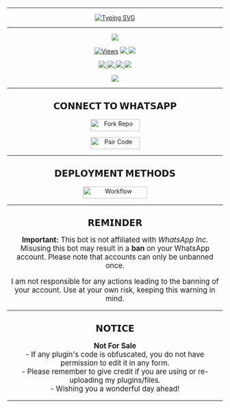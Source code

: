 ***
</p> <p align="center">
<a href="https://git.io/typing-svg"><img src="https://readme-typing-svg.demolab.com?font=Rubik+Dirt&size=65&pause=1000&color=F72C3F&background=FF20A500&center=true&vCenter=true&width=1000&height=150&lines=SAHAS-MD;MADE+BY+SAHAS+TECH](https://readme-typing-svg.demolab.com/?font=Rubik+Dirt&size=65&pause=1000&color=F72C3F&background=FF20A500&center=true&vCenter=true&width=1000&height=150&lines=Devil-Nexus;MADE+BY+IMEHSH%20SANDEEPA" alt="Typing SVG" /></a>

***


<p align = center>   <img src="#"</p>
<p align="center">

  <a href="https://github.com/imeshsan2008/devil-nexus">
    <img src="https://hits.seeyoufarm.com/api/count/incr/badge.svg?url=https://github.com/imeshsan2008/Devil-Nexus/&count_bg=%2379C83D&title_bg=%23555555&icon=gitpod.svg&icon_color=%23E7E7E7&title=Views&edge_flat=false" alt="Views"/></a>
  
  </a>
  <a href="https://github.com/imeshsan2008/devil-nexus/fork">
    <img src="https://img.shields.io/github/forks/imeshsan2008/devil-nexus?label=Fork&style=social">
    
  </a>
  <a href="https://github.com/imeshsan2008/devil-nexus/stargazers">
    <img src="https://img.shields.io/github/stars/imeshsan2008/devil-nexus?style=social">
  </a>
</p>

<p align="center">
  <a href="https://github.com/imeshsan2008/devil-nexus">
    <img src="https://img.shields.io/github/repo-size/imeshsan2008/devil-nexus?color=purple&label=Repo%20Size&style=plastic">

  </a>
  <a href="https://github.com/imeshsan2008/devil-nexus">
    <img src="https://img.shields.io/github/license/imeshsan2008/devil-nexus?color=purple&label=License&style=plastic">

  </a>
  <a href="https://github.com/imeshsan2008/devil-nexus">
    <img src="https://img.shields.io/github/languages/top/imeshsan2008/devil-nexus?color=purple&label=Javascript&style=plastic">

  </a>
  <a href="https://github.com/imeshsan2008/devil-nexus">
    <img src="https://img.shields.io/static/v1?label=Author&message=ImeshSan2008&color=purple&style=plastic">

  </a>
  </p>
 <p align="center">
  <a href="https://github.com/imeshsan2008/devil-nexus">
    <img src="https://img.shields.io/badge/imeshSan2008-purple&style=plastic">

  </a>
</p>
 
***


<h2 align="center">𝗖𝗢𝗡𝗡𝗘𝗖𝗧 𝗧𝗢 𝗪𝗛𝗔𝗧𝗦𝗔𝗣𝗣</h2>

<p align="center">
<a href='https://github.com/imeshsan2008/devil-nexus/fork' target="_blank"><img alt='Fork Repo' src='https://img.shields.io/badge/-Fork Repo-grey?style=for-the-badge&logo=github&logoColor=white'/< width=115 height=28/p></a>

<p align="center">
<a href='#' target="_blank"><img alt='Pair Code' src='https://img.shields.io/badge/-Pair Code-darkgreen?style=for-the-badge&logo=Whatsapp&logoColor=white'/< width=115 height=28/p></a>

<p align="center"></p>

***


<h2 align="center">𝗗𝗘𝗣𝗟𝗢𝗬𝗠𝗘𝗡𝗧 𝗠𝗘𝗧𝗛𝗢𝗗𝗦</h2>

<p align="center">
<a href='#'/< width=150 height=28/p></a>


<p align="center">
  <a href='#' target="_blank">
    <img alt='Workflow' src='https://img.shields.io/badge/-WorkFlow%20Deploy-blue?style=for-the-badge&logo=github&logoColor=white' width="150" height="28"/>
  </a>



 


***

<h2 align="center">𝗥𝗘𝗠𝗜𝗡𝗗𝗘𝗥</h2>
<p style="text-align: center; font-size: 1.2em;">
  <strong>Important:</strong> This bot is not affiliated with <em>WhatsApp Inc.</em> 
  Misusing this bot may result in a <strong>ban</strong> on your WhatsApp account. 
  Please note that accounts can only be unbanned once.
</p>
<p style="text-align: center; font-size: 1.2em;">
  I am not responsible for any actions leading to the banning of your account. 
  Use at your own risk, keeping this warning in mind.
</p>

***
<h2 align="center">𝗡𝗢𝗧𝗜𝗖𝗘</h2>
<p style="text-align: center; font-size: 1.2em;">
  <strong>Not For Sale</strong><br>
  - If any plugin's code is obfuscated, you do not have permission to edit it in any form.<br>
  - Please remember to give credit if you are using or re-uploading my plugins/files.<br>
  - Wishing you a wonderful day ahead! 
</p>
    
***

</div>


